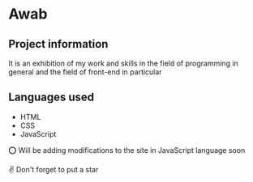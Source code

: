 # Awab
## Project information
It is an exhibition of my work and skills in the field of programming in general and the field of front-end in particular
## Languages ​​used
- HTML
- CSS
- JavaScript
<p>&#11093 Will be adding modifications to the site in JavaScript language soon</p>
<p>&#9996 Don't forget to put a star</p>
